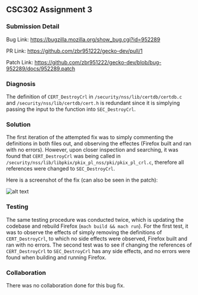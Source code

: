## CSC302 Assignment 3

### Submission Detail

Bug Link: https://bugzilla.mozilla.org/show_bug.cgi?id=952289

PR Link: https://github.com/zbr951222/gecko-dev/pull/1

Patch Link: https://github.com/zbr951222/gecko-dev/blob/bug-952289/docs/952289.patch

### Diagnosis

The definition of `CERT_DestroyCrl` in `/security/nss/lib/certdb/certdb.c` and `/security/nss/lib/certdb/cert.h` is redundant since it is simplying passing the input to the function into `SEC_DestroyCrl`.

### Solution

The first iteration of the attempted fix was to simply commenting the definitions in both files out, and observing the effectes (Firefox built and ran with no errors). However, upon closer inspection and searching, it was found that `CERT_DestroyCrl` was being called in `/security/nss/lib/libpkix/pkix_pl_nss/pki/pkix_pl_crl.c`, therefore all references were changed to `SEC_DestroyCrl`.

Here is a screenshot of the fix (can also be seen in the patch):

![alt text](https://github.com/zbr951222/gecko-dev/blob/bug-952289/docs/Screenshot-bug-952289.jpg "bug fix")

### Testing

The same testing procedure was conducted twice, which is updating the codebase and rebuild Firefox (`mach build && mach run`). For the first test, it was to observe the effects of simply removing the definitions of `CERT_DestroyCrl`, to which no side effects were observed, Firefox built and ran with no errors. The second test was to see if changing the references of `CERT_DestroyCrl` to `SEC_DestroyCrl` has any side effects, and no errors were found when building and running Firefox.

### Collaboration

There was no collaboration done for this bug fix.
